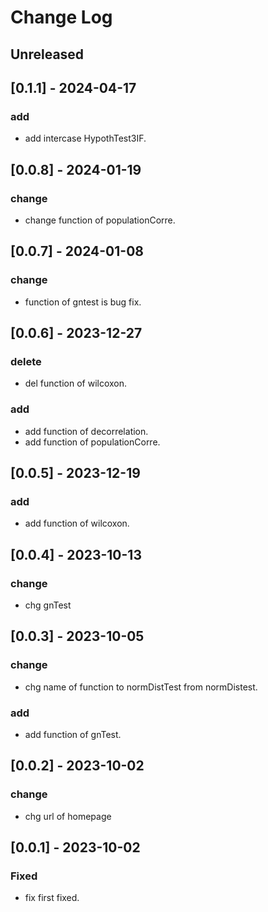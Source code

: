 # Change Log

## Unreleased

## [0.1.1] - 2024-04-17

### add
- add intercase HypothTest3IF.

## [0.0.8] - 2024-01-19

### change
- change function of populationCorre.

## [0.0.7] - 2024-01-08

### change
- function of gntest is bug fix.

## [0.0.6] - 2023-12-27

### delete
- del function of wilcoxon.

### add
- add function of decorrelation.
- add function of populationCorre.

## [0.0.5] - 2023-12-19

### add
- add function of wilcoxon.

## [0.0.4] - 2023-10-13

### change
- chg gnTest

## [0.0.3] - 2023-10-05

### change
- chg name of function to normDistTest from normDistest.

### add
- add function of gnTest.

## [0.0.2] - 2023-10-02

### change
- chg url of homepage 

## [0.0.1] - 2023-10-02

### Fixed
- fix first fixed.

